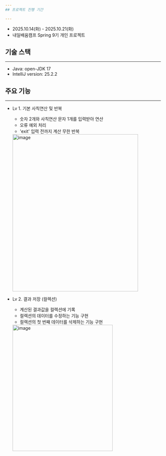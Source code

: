 ```yaml
---
## 프로젝트 진행 기간

---
```


- 2025.10.14(화) - 2025.10.21(화)
- 내일배움캠프 Spring 9기 개인 프로젝트

## 기술 스택

---

- Java: open-JDK 17
- IntelliJ version: 25.2.2

## 주요 기능

---

- Lv 1. 기본 사칙연산 및 반복
    - 숫자 2개와 사칙연산 문자 1개를 입력받아 연산
    - 오류 예외 처리
    - 'exit' 입력 전까지 계산 무한 반복
     <img width="406" height="508" alt="image" src="https://github.com/user-attachments/assets/3ff7c6df-a163-4a99-b161-663db9ecfb75" />

- Lv 2. 결과 저장 (컬렉션)
    - 계산된 결과값을 컬렉션에 기록
    - 컬렉션의 데이터를 수정하는 기능 구현
    - 컬렉션의 첫 번째 데이터를 삭제하는 기능 구현
   <img width="324" height="408" alt="image" src="https://github.com/user-attachments/assets/90fc5c28-d5ab-49ba-9daf-37efc04cca8e" />


